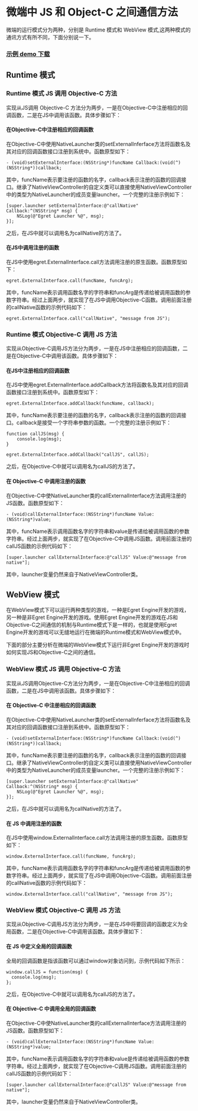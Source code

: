 # 微端中 JS 和 Object-C 之间通信方法

微端的运行模式分为两种，分别是 Runtime 模式和 WebView 模式,这两种模式的通讯方式有所不同，下面分别说一下。

### [示例 demo 下载](http://tool.egret-labs.org/microclient/doc/zip/jsToOC.zip)

## Runtime 模式

### Runtime 模式 JS 调用 Objective-C 方法

实现从JS调用 Objective-C 方法分为两步，一是在Objective-C中注册相应的回调函数，二是在JS中调用该函数。具体步骤如下：

#### 在Objective-C中注册相应的回调函数


在Objective-C中使用NativeLauncher类的setExternalInferface方法将函数名及其对应的回调函数接口注册到系统中。函数原型如下：

```
- (void)setExternalInterface:(NSString*)funcName Callback:(void(^)(NSString*))callback;
```

其中，funcName表示要注册的函数的名字，callback表示注册的函数的回调接口。继承了NativeViewController的自定义类可以直接使用NativeViewController中的类型为NativeLauncher的成员变量launcher。一个完整的注册示例如下：


```
[super.launcher setExternalInterface:@"callNative" Callback:^(NSString* msg) {
    NSLog(@"Egret Launcher %@", msg);
}];
```

之后，在JS中就可以调用名为callNative的方法了。

#### 在JS中调用注册的函数

在JS中使用egret.ExternalInterface.call方法调用注册的原生函数。函数原型如下：


```
egret.ExternalInterface.call(funcName, funcArg);
```

其中，funcName表示调用函数名字的字符串和funcArg是传递给被调用函数的参数字符串。经过上面两步，就实现了在JS中调用Objective-C函数。调用前面注册的callNative函数的示例代码如下：


```
egret.ExternalInterface.call("callNative", "message from JS");
```

### Runtime 模式 Objective-C 调用 JS 方法

实现从Objective-C调用JS方法分为两步，一是在JS中注册相应的回调函数，二是在Objective-C中调用该函数。具体步骤如下：

#### 在JS中注册相应的回调函数


在JS中使用egret.ExternalInterface.addCallback方法将函数名及其对应的回调函数接口注册到系统中。函数原型如下：

```
egret.ExternalInterface.addCallback(funcName, callback);
```

其中，funcName表示要注册的函数的名字，callback表示注册的函数的回调接口。callback是接受一个字符串参数的函数。一个完整的注册示例如下：


```
function callJS(msg) {
    console.log(msg);
}

egret.ExternalInterface.addCallback("callJS", callJS);
```

之后，在Objective-C中就可以调用名为callJS的方法了。

#### 在 Objective-C 中调用注册的函数


在Objective-C中使NativeLauncher类的callExternalInterface方法调用注册的JS函数。函数原型如下：

```
- (void)callExternalInterface:(NSString*)funcName Value:(NSString*)value;
```

其中，funcName表示调用函数名字的字符串和value是传递给被调用函数的参数字符串。经过上面两步，就实现了在Objective-C中调用JS函数。调用前面注册的callJS函数的示例代码如下：


```
[super.launcher callExternalInterface:@"callJS" Value:@"message from native"];
```

其中，launcher变量仍然来自于NativeViewController类。

## WebView 模式

在WebView模式下可以运行两种类型的游戏，一种是Egret Engine开发的游戏，另一种是非Egret Engine开发的游戏。使用Egret Engine开发的游戏在JS和Objective-C之间通信的机制与Runtime模式下是一样的，也就是使用Egret Engine开发的游戏可以无缝地运行在微端的Runtime模式和WebView模式中。

下面的部分主要分析在微端的WebView模式下运行非Egret Engine开发的游戏时如何实现JS和Objective-C之间的通信。

### WebView 模式 JS 调用 Objective-C 方法

实现从JS调用Objective-C方法分为两步，一是在Objective-C中注册相应的回调函数，二是在JS中调用该函数。具体步骤如下：

#### 在 Objective-C 中注册相应的回调函数

在Objective-C中使用NativeLauncher类的setExternalInferface方法将函数名及其对应的回调函数接口注册到系统中。函数原型如下：

```
- (void)setExternalInterface:(NSString*)funcName Callback:(void(^)(NSString*))callback;
```

其中，funcName表示要注册的函数的名字，callback表示注册的函数的回调接口。继承了NativeViewController的自定义类可以直接使用NativeViewController中的类型为NativeLauncher的成员变量launcher。一个完整的注册示例如下：


```
[super.launcher setExternalInterface:@"callNative" Callback:^(NSString* msg) {
    NSLog(@"Egret Launcher %@", msg);
}];
```

之后，在JS中就可以调用名为callNative的方法了。

#### 在 JS 中调用注册的函数


在JS中使用window.ExternalInterface.call方法调用注册的原生函数。函数原型如下：

```
window.ExternalInterface.call(funcName, funcArg);
```

其中，funcName表示调用函数名字的字符串和funcArg是传递给被调用函数的参数字符串。经过上面两步，就实现了在JS中调用Objective-C函数。调用前面注册的callNative函数的示例代码如下：


```
window.ExternalInterface.call("callNative", "message from JS");
```

### WebView 模式 Objective-C 调用 JS 方法

实现从Objective-C调用JS方法分为两步，一是在JS中将要回调的函数定义为全局函数，二是在Objective-C中调用该函数。具体步骤如下：

#### 在 JS 中定义全局的回调函数

全局的回调函数是指该函数可以通过window对象访问到，示例代码如下所示：


```
window.callJS = function(msg) {
  console.log(msg);  
};
```


之后，在Objective-C中就可以调用名为callJS的方法了。

#### 在 Objective-C 中调用全局的回调函数

在Objective-C中使NativeLauncher类的callExternalInterface方法调用注册的JS函数。函数原型如下：

```
- (void)callExternalInterface:(NSString*)funcName Value:(NSString*)value;
```

其中，funcName表示调用函数名字的字符串和value是传递给被调用函数的参数字符串。经过上面两步，就实现了在Objective-C调用JS函数。调用前面注册的callJS函数的示例代码如下：


```
[super.launcher callExternalInterface:@"callJS" Value:@"message from native"];
```

其中，launcher变量仍然来自于NativeViewController类。

